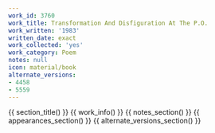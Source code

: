 ```yaml
---
work_id: 3760
work_title: Transformation And Disfiguration At The P.O.
work_written: '1983'
written_date: exact
work_collected: 'yes'
work_category: Poem
notes: null
icon: material/book
alternate_versions:
- 4458
- 5559
---
```


{{ section_title() }}
{{ work_info() }}
{{ notes_section() }}
{{ appearances_section() }}
{{ alternate_versions_section() }}